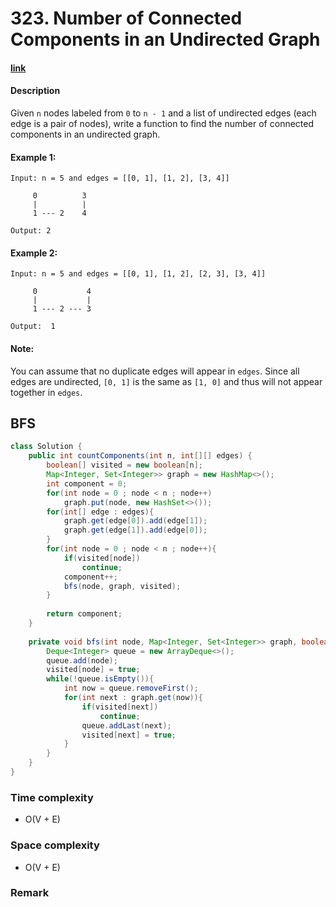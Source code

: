 # 323. Number of Connected Components in an Undirected Graph

#### [link](https://leetcode.com/problems/number-of-connected-components-in-an-undirected-graph/)

#### Description
Given `n` nodes labeled from `0` to `n - 1` and a list of undirected edges (each edge is a pair of nodes), write a function to find the number of connected components in an undirected graph.

#### Example 1:
```
Input: n = 5 and edges = [[0, 1], [1, 2], [3, 4]]

     0          3
     |          |
     1 --- 2    4 

Output: 2
```
#### Example 2:
```
Input: n = 5 and edges = [[0, 1], [1, 2], [2, 3], [3, 4]]

     0           4
     |           |
     1 --- 2 --- 3

Output:  1
```

#### Note:
You can assume that no duplicate edges will appear in `edges`. Since all edges are undirected, `[0, 1]` is the same as `[1, 0]` and thus will not appear together in `edges`.

## BFS
```java
class Solution {
    public int countComponents(int n, int[][] edges) {
        boolean[] visited = new boolean[n];
        Map<Integer, Set<Integer>> graph = new HashMap<>();
        int component = 0;
        for(int node = 0 ; node < n ; node++)
            graph.put(node, new HashSet<>());
        for(int[] edge : edges){
            graph.get(edge[0]).add(edge[1]);
            graph.get(edge[1]).add(edge[0]);
        }
        for(int node = 0 ; node < n ; node++){
            if(visited[node])
                continue;
            component++;
            bfs(node, graph, visited);
        }
        
        return component;
    }
    
    private void bfs(int node, Map<Integer, Set<Integer>> graph, boolean[] visited){
        Deque<Integer> queue = new ArrayDeque<>();
        queue.add(node);
        visited[node] = true;
        while(!queue.isEmpty()){
            int now = queue.removeFirst();
            for(int next : graph.get(now)){
                if(visited[next])
                    continue;
                queue.addLast(next);
                visited[next] = true;
            }
        }
    }
}
```
### Time complexity
* O(V + E)
### Space complexity
* O(V + E)
### Remark